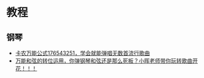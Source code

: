 # 教程

## 钢琴

- [卡农万能公式176543251，学会就能弹唱无数首流行歌曲](https://www.bilibili.com/video/av45776487/)
- [万能和弦的转位运用，你弹钢琴和弦还是那么死板？小晖老师带你玩转歌曲开花！！！](https://www.bilibili.com/video/av46672497)
